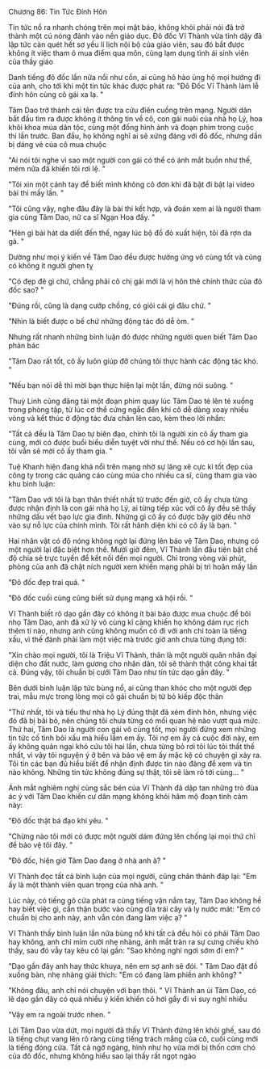 




Chương 86: Tin Tức Đính Hôn

Tin tức nổ ra nhanh chóng trên mọi mặt báo, không khỏi phải nói đã trở thành một cú nóng đánh vào nền giáo dục. Đô đốc Vĩ Thành vừa tỉnh dậy đã lập tức càn quét hết sơ yếu lí lịch nội bộ của giáo viên, sau đó bắt được không ít việc tham ô mua điểm qua môn, cùng lạm dụng tình ái sinh viên của thầy giáo

Danh tiếng đô đốc lần nữa nổi như cồn, ai cũng hô hào ủng hộ mọi hướng đi của anh, cho tới khi một tin tức khác được phát ra: "Đô Đốc Vĩ Thành làm lễ đính hôn cùng cô gái xa lạ. "

Tâm Dao trở thành cái tên được tra cứu điên cuồng trên mạng. Người dân bắt đầu tìm ra được không ít thông tin về cô, con gái nuôi của nhà họ Lý, hoa khôi khoa múa dân tộc, cùng một đống hình ảnh và đoạn phim trong cuộc thi lần trước. Ban đầu, họ không nghĩ ai sẽ xứng đáng với đô đốc, nhưng dần bị dáng vẻ của cô mua chuộc

"Ai nói tôi nghe vì sao một người con gái có thể có ánh mắt buồn như thế, mém nữa đã khiến tôi rơi lệ. "

"Tôi xin một cánh tay để biết mình không cô đơn khi đã bật đi bật lại video bài thi mấy lần. "

"Tôi cũng vậy, nghe đâu đây là bài thi kết hợp, và đoán xem ai là người tham gia cùng Tâm Dao, nữ ca sĩ Ngạn Hoa đấy. "

"Hèn gì bài hát da diết đến thế, ngay lúc bộ đồ đỏ xuất hiện, tôi đã rợn da gà. "

Dường như mọi ý kiến về Tâm Dao đều được hưởng ứng vô cùng tốt và cũng có không ít người ghen tỵ

"Có đẹp đẽ gì chứ, chẳng phải cô chị gái mới là vị hôn thê chính thức của đô đốc sao? "

"Đúng rồi, cũng là dạng cướp chồng, có giỏi cái gì đâu chứ. "

"Nhìn là biết được o bế chứ những động tác đó dễ òm. "

Nhưng rất nhanh những bình luận đó được những người quen biết Tâm Dao phản bác


"Tâm Dao rất tốt, cô ấy luôn giúp đỡ chúng tôi thực hành các động tác khó. "

"Nếu bạn nói dễ thì mời bạn thực hiện lại một lần, đừng nói suông. "

Thuỳ Linh cũng đăng tải một đoạn phim quay lúc Tâm Dao té lên té xuống trong phòng tập, từ lúc cơ thể cứng ngắc đến khi cô dễ dàng xoay nhiều vòng và kết thúc ở động tác đưa chân lên cao, kèm theo lời nhắn:

"Tất cả đều là Tâm Dao tự biên đạo, chính tôi là người xin cô ấy tham gia cùng, mới có được buổi biểu diễn tuyệt vời như thế. Nếu có cơ hội lần sau, tôi vẫn sẽ mời cô ấy tham gia. "

Tuệ Khanh hiện đang khá nổi trên mạng nhờ sự lăng xê cực kì tốt đẹp của công ty trong các quảng cáo cùng múa cho nhiều ca sĩ, cũng tham gia vào khu bình luận:

"Tâm Dao với tôi là bạn thân thiết nhất từ trước đến giờ, cô ấy chưa từng được nhận định là con gái nhà họ Lý, ai từng tiếp xúc với cô ấy đều sẽ thấy những dấu vết bạo lực gia đình. Những gì cô ấy có được bây giờ đều nhờ vào sự nỗ lực của chính mình. Tôi rất hãnh diện khi có cô ấy là bạn. "

Hai nhân vật có độ nóng không ngờ lại đứng lên bảo vệ Tâm Dao, nhưng có một người lại đặc biệt hơn thế. Mười giờ đêm, Vĩ Thành lần đầu tiên bật chế độ chia sẻ trực tuyến để kết nối đến mọi người. Chỉ trong vòng vài phút, phòng của anh đã chật ních người xem khiến mạng phải bị trì hoãn mấy lần

"Đô đốc đẹp trai quá. "

"Đô đốc cuối cùng cũng biết sử dụng mạng xã hội rồi. "

Vĩ Thành biết rõ dạo gần đây có không ít bài báo được mua chuộc để bôi nhọ Tâm Dao, anh đã xử lý vô cùng kĩ càng khiến họ không dám rục rịch thêm tí nào, nhưng anh cũng không muốn cô đi với anh chỉ toàn là tiếng xấu, vì thế đành phải làm một việc mà trước giờ anh chưa từng đụng tới:

"Xin chào mọi người, tôi là Triệu Vĩ Thành, thân là một người quân nhân đại diện cho đất nước, làm gương cho nhân dân, tôi sẽ thành thật công khai tất cả. Đúng vậy, tôi chuẩn bị cưới Tâm Dao như tin tức dạo gần đây. "

Bên dưới bình luận lập tức bùng nổ, ai cũng than khóc cho một người đẹp trai, mẫu mực trong lòng mọi cô gái chuẩn bị từ bỏ kiếp độc thân


"Thứ nhất, tôi và tiểu thư nhà họ Lý đúng thật đã xém đính hôn, nhưng việc đó đã bị bãi bỏ, nên chúng tôi chưa từng có mối quan hệ nào vượt quá mức. Thứ hai, Tâm Dao là người con gái vô cùng tốt, mọi người đừng xem những tin tức cố tình bôi xấu mà hiểu lầm em ấy. Tôi nợ em ấy cả cuộc đời này, em ấy không quản ngại khó cứu tôi hai lần, chưa từng bỏ rơi tôi lúc tôi thất thế nhất, vì vậy tôi nguyện ý ở bên và bảo vệ em ấy mặc kệ có chuyện gì xảy ra. Tôi tin các bạn đủ hiểu biết để nhận định được tin nào đáng để xem và tin nào không. Những tin tức không đúng sự thật, tôi sẽ làm rõ tới cùng... "

Ánh mắt nghiêm nghị cùng sắc bén của Vĩ Thành đã dập tan những trò đùa ác ý với Tâm Dao khiến cư dân mạng không khỏi hâm mộ đoạn tình cảm này:

"Đô đốc thật bá đạo khi yêu. "

"Chừng nào tôi mới có được một người dám đứng lên chống lại mọi thứ chỉ để bảo vệ tôi đây. "

"Đô đốc, hiện giờ Tâm Dao đang ở nhà anh à? "

Vĩ Thành đọc tất cả bình luận của mọi người, cũng chân thành đáp lại: "Em ấy là một thành viên quan trọng của nhà anh. "

Lúc này, có tiếng gõ cửa phát ra cùng tiếng vặn nắm tay, Tâm Dao không hề hay biết việc gì, cẩn thận bước vào cùng dĩa trái cây và ly nước mát: "Em có chuẩn bị cho anh này, anh vẫn còn đang làm việc ạ? "

Vĩ Thành thấy bình luận lần nữa bùng nổ khi tất cả đều hỏi có phải Tâm Dao hay không, anh chỉ mỉm cười nhẹ nhàng, ánh mắt tràn ra sự cưng chiều khó thấy, sau đó vẫy tay kêu cô lại gần: "Sao không nghỉ ngơi sớm đi em? "

"Dạo gần đây anh hay thức khuya, nên em sợ anh sẽ đói. " Tâm Dao đặt đồ xuống bàn, nhẹ nhàng giải thích: "Em có đang làm phiền anh không? "

"Không đâu, anh chỉ nói chuyện với bạn thôi. " Vĩ Thành an ủi Tâm Dao, có lẽ dạo gần đây có quá nhiều ý kiến khiến cô hơi gầy đi vì suy nghĩ nhiều

"Vậy em ra ngoài trước nhen. "

Lời Tâm Dao vừa dứt, mọi người đã thấy Vĩ Thành đứng lên khỏi ghế, sau đó là tiếng chụt vang lên rõ ràng cùng tiếng trách mắng của cô, cuối cùng mới là tiếng đóng cửa. Tất cả ngỡ ngàng, hình như họ vừa mới bị thốn cơm chó của đô đốc, nhưng không hiểu sao lại thấy rất ngọt ngào




